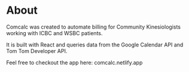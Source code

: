 # About

Comcalc was created to automate billing for Community Kinesiologists working with ICBC and WSBC patients. 

It is built with React and queries data from the Google Calendar API and Tom Tom Developer API. 

Feel free to checkout the app here: comcalc.netlify.app

